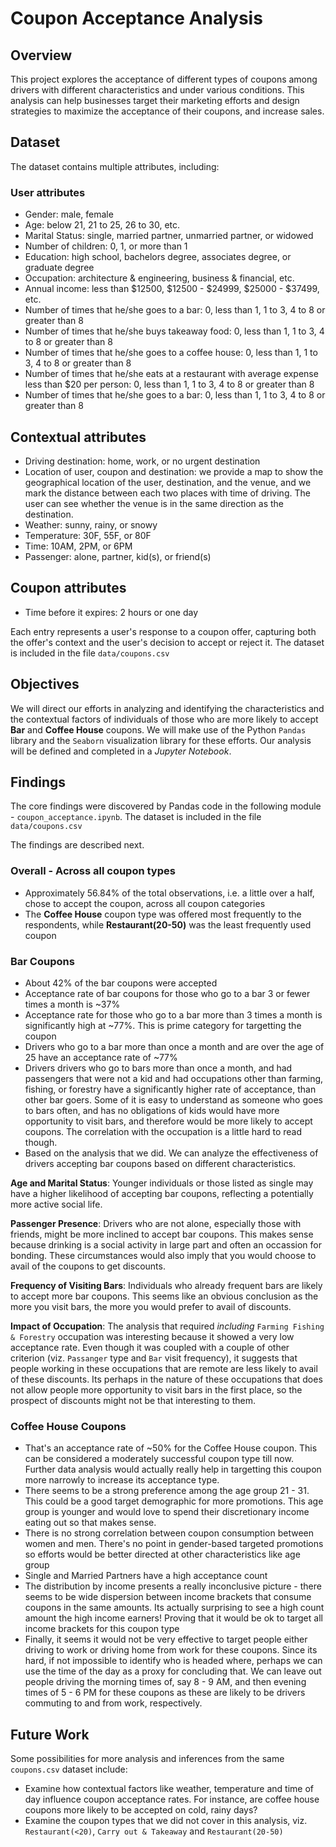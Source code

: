 # Coupon Acceptance Analysis

## Overview

This project explores the acceptance of different types of coupons among
drivers with different characteristics and under various conditions. This
analysis can help businesses target their marketing efforts and design
strategies to maximize the acceptance of their coupons, and increase sales.

## Dataset

The dataset contains multiple attributes, including:

### User attributes
* Gender: male, female
* Age: below 21, 21 to 25, 26 to 30, etc.
* Marital Status: single, married partner, unmarried partner, or widowed
* Number of children: 0, 1, or more than 1
* Education: high school, bachelors degree, associates degree, or graduate degree
* Occupation: architecture & engineering, business & financial, etc.
* Annual income: less than $12500, $12500 - $24999, $25000 - $37499, etc.
* Number of times that he/she goes to a bar: 0, less than 1, 1 to 3, 4 to 8 or greater than 8
* Number of times that he/she buys takeaway food: 0, less than 1, 1 to 3, 4 to 8 or greater than 8
* Number of times that he/she goes to a coffee house: 0, less than 1, 1 to 3, 4 to 8 or greater than 8
* Number of times that he/she eats at a restaurant with average expense less than $20 per person: 0, less than 1, 1 to 3, 4 to 8 or greater than 8
* Number of times that he/she goes to a bar: 0, less than 1, 1 to 3, 4 to 8 or greater than 8

## Contextual attributes
* Driving destination: home, work, or no urgent destination
* Location of user, coupon and destination: we provide a map to show the geographical location of the user, destination, and the venue, and we mark the distance between each two places with time of driving. The user can see whether the venue is in the same direction as the destination.
* Weather: sunny, rainy, or snowy
* Temperature: 30F, 55F, or 80F
* Time: 10AM, 2PM, or 6PM
* Passenger: alone, partner, kid(s), or friend(s)

## Coupon attributes
* Time before it expires: 2 hours or one day


Each entry represents a user's response to a coupon offer, capturing both the offer's context and the user's decision to accept or reject it. The dataset is included in the file `data/coupons.csv`

## Objectives

We will direct our efforts in analyzing and identifying the characteristics and
the contextual factors of individuals of those who are more likely to accept
__Bar__ and __Coffee House__ coupons. We will make use of the Python `Pandas`
library and the `Seaborn` visualization library for these efforts. Our analysis
will be defined and completed in a _Jupyter Notebook_.

## Findings
The core findings were discovered by Pandas code in the following module - `coupon_acceptance.ipynb`. The dataset is included in the file `data/coupons.csv`

The findings are described next.

### Overall - Across all coupon types
* Approximately 56.84% of the total observations, i.e. a little over a half, chose to accept the coupon, across all coupon categories
* The __Coffee House__ coupon type was offered most frequently to the respondents, while __Restaurant(20-50)__ was the least frequently used coupon

### Bar Coupons
* About 42% of the bar coupons were accepted
* Acceptance rate of bar coupons for those who go to a bar 3 or fewer times a month is ~37%
* Acceptance rate for those who go to a bar more than 3 times a month is significantly high at ~77%. This is prime category for targetting the coupon
* Drivers who go to a bar more than once a month and are over the age of 25 have an acceptance rate of ~77%
* Drivers drivers who go to bars more than once a month, and had passengers that were not a kid and had occupations other than farming, fishing, or forestry have a significantly higher rate of acceptance, than other bar goers. Some of it is easy to understand as someone who goes to bars often, and has no obligations of kids would have more opportunity to visit bars, and therefore would be more likely to accept coupons. The correlation with the occupation is a little hard to read though.
* Based on the analysis that we did. We can analyze the effectiveness of drivers accepting bar coupons based on different characteristics.

__Age and Marital Status__: Younger individuals or those listed as single may have a higher likelihood of accepting bar coupons, reflecting a potentially more active social life.

__Passenger Presence__: Drivers who are not alone, especially those with friends, might be more inclined to accept bar coupons. This makes sense because drinking is a social activity in large part and often an occassion for bonding. These circumstances would also imply that you would choose to avail of the coupons to get discounts.

__Frequency of Visiting Bars__: Individuals who already frequent bars are likely to accept more bar coupons. This seems like an obvious conclusion as the more you visit bars, the more you would prefer to avail of discounts.

__Impact of Occupation__: The analysis that required _including_ `Farming Fishing & Forestry` occupation was interesting because it showed a very low acceptance rate. Even though it was coupled with a couple of other criterion (viz. `Passanger` type and `Bar` visit frequency), it suggests that people working in these occupations that are remote are less likely to avail of these discounts. Its perhaps in the nature of these occupations that does not allow people more opportunity to visit bars in the first place, so the prospect of discounts might not be that interesting to them.


### Coffee House Coupons

* That's an acceptance rate of ~50% for the Coffee House coupon. This can be considered a moderately successful coupon type till now. Further data analysis would actually really help in targetting this coupon more narrowly to increase its acceptance type. 
* There seems to be a strong preference among the age group 21 - 31. This could be a good target demographic for more promotions. This age group is younger and would love to spend their discretionary income eating out so that makes sense.
* There is no strong correlation between coupon consumption between women and men. There's no point in gender-based targeted promotions so efforts would be better directed at other characteristics like age group
* Single and Married Partners have a high acceptance count
* The distribution by income presents a really inconclusive picture - there seems to be wide dispersion between income brackets that consume coupons in the same amounts. Its actually surprising to see a high count amount the high income earners! Proving that it would be ok to target all income brackets for this coupon type
* Finally, it seems it would not be very effective to target people either driving to work or driving home from work for these coupons. Since its hard, if not impossible to identify who is headed where, perhaps we can use the time of the day as a proxy for concluding that. We can leave out people driving the morning times of, say 8 - 9 AM, and then evening times of 5 - 6 PM for these coupons as these are likely to be drivers commuting to and from work, respectively.

## Future Work

Some possibilities for more analysis and inferences from the same `coupons.csv` dataset include:

* Examine how contextual factors like weather, temperature and time of day influence coupon acceptance rates. For instance, are coffee house coupons more likely to be accepted on cold, rainy days? 
* Examine the coupon types that we did not cover in this analysis, viz. `Restaurant(<20)`, `Carry out & Takeaway` and `Restaurant(20-50)`
